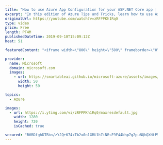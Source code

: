 ```yaml
---
title: "How to use Azure App Configuration for your ASP.NET Core app | Azure Tips and Tricks"
excerpt: "In this edition of Azure Tips and Tricks, learn how to use Azure App Configuration to manage and secure application settings and secrets in a central place. We will also explore how Azure App Configuration helps you to dynamically enable and disable features in your application using feature flags."
originalUrl: https://youtube.com/watch?v=zRFPPKh1Rq0
type: video
price: Free
length: PT4M
publishedDateTime: 2019-09-10T15:09:12Z
heat: 51

featuredContent: "<iframe width=\"800\" height=\"500\" frameborder=\"0\" src=\"https://www.youtube.com/embed/zRFPPKh1Rq0\" allow=\"accelerometer; autoplay; encrypted-media; gyroscope; picture-in-picture\" allowfullscreen></iframe>"

provider:
  name: Microsoft
  domain: microsoft.com
  images:
    - url: https://smartableai.github.io/microsoft-azure/assets/images/organizations/microsoft.com-50x50.jpg
      width: 50
      height: 50

topics:
  - Azure

images:
  - url: https://i.ytimg.com/vi/zRFPPKh1Rq0/maxresdefault.jpg
    width: 1280
    height: 720
    isCached: true

secured: "R0RDfghDTBbn/zYJQ+674xTb2x0n1GBU1hZiNBsE9F44Nhp7g2puNQhQXNtPV14tV1PNeIToi6dTC1yD82jqgbzX/7o5WH+yqViasHJQ5TBpuIaTMYfNbwcW58u8YHl7lHYWFc+xtqwNjOf7R7kg2bBhH6gSgQUv8Y+afKT4zcwlzhFL/TgYXPbH2Cgo6ChfNlLsNGcDCt3Qpbu77Kh4QSYJxBrr/LkibEbMmxRtJmnf6q7e8pTl1fUalJq793JbdCUlw9KKsnvRkcCxRjci8zSzd0FLJ39wr84ZHb+IrIU2WSYV4VLHBU0S16/D87ykpxHTas1PVhF8sYS7wBTcEpP+y5l5fQmK3CScz0uNS4opElMqRyrPeRSfRJoH5AnRvgUkpqVg++F2rgQQ2VY02QP5VwXYn/VeOduRwfESy2s=;86SKTvjIZ7B8pRu4NG4qdA=="
---
```


